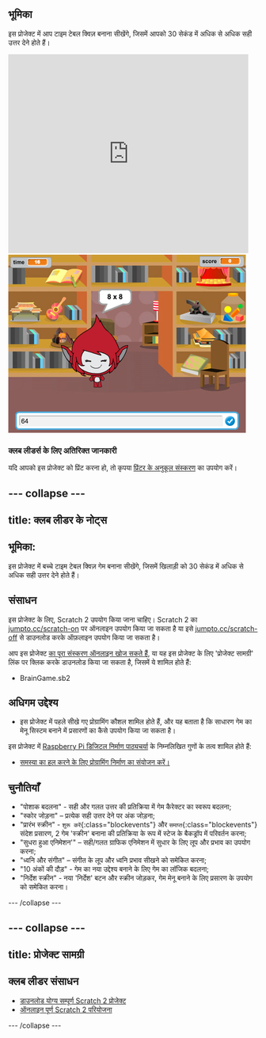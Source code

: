 ## भूमिका

इस प्रोजेक्ट में आप टाइम टेबल क्विज़ बनाना सीखेंगे, जिसमें आपको 30 सेकंड में अधिक से अधिक सही उत्तर देने होते हैं।

<div class="scratch-preview">
  <iframe allowtransparency="true" width="485" height="402" src="https://scratch.mit.edu/projects/embed/42225768/?autostart=false" frameborder="0"></iframe>
  <img src="images/brain-final.png">
</div>

### क्लब लीडर्स के लिए अतिरिक्त जानकारी

यदि आपको इस प्रोजेक्ट को प्रिंट करना हो, तो कृपया [प्रिंटर के अनुकूल संस्करण](https://projects.raspberrypi.org/en/projects/brain-game/print) का उपयोग करें।


--- collapse ---
---
title: क्लब लीडर के नोट्स
---


## भूमिका:
इस प्रोजेक्ट में बच्चे टाइम टेबल क्विज़ गेम बनाना सीखेंगे, जिसमें खिलाड़ी को 30 सेकंड में अधिक से अधिक सही उत्तर देने होते हैं।

## संसाधन
इस प्रोजेक्ट के लिए, Scratch 2 उपयोग किया जाना चाहिए। Scratch 2 का [jumpto.cc/scratch-on](http://jumpto.cc/scratch-on) पर ऑनलाइन उपयोग किया जा सकता है या इसे [jumpto.cc/scratch-off](http://jumpto.cc/scratch-off) से डाउनलोड करके ऑफ़लाइन उपयोग किया जा सकता है।

आप इस प्रोजेक्ट <a href="http://scratch.mit.edu/projects/42225768/#editor">का पूरा संस्करण ऑनलाइन खोज सकते हैं</a>, या यह इस प्रोजेक्ट के लिए 'प्रोजेक्ट सामग्री' लिंक पर क्लिक करके डाउनलोड किया जा सकता है, जिसमें ये शामिल होते हैं:

+ BrainGame.sb2

## अधिगम उद्देश्य
+ इस प्रोजेक्ट में पहले सीखे गए प्रोग्रामिंग कौशल शामिल होते हैं, और यह बताता है कि साधारण गेम का मेनू सिस्टम बनाने में प्रसारणों का कैसे उपयोग किया जा सकता है।

इस प्रोजेक्ट में [Raspberry Pi डिजिटल निर्माण पाठ्यचर्या](http://rpf.io/curriculum) के निम्नलिखित गुणों के तत्व शामिल होते हैं:

+ [समस्या का हल करने के लिए प्रोग्रामिंग निर्माण का संयोजन करें।](https://www.raspberrypi.org/curriculum/programming/builder)

## चुनौतियाँ
+ "पोशाक बदलना" - सही और गलत उत्तर की प्रतिक्रिया में गेम कैरेक्टर का स्वरूप बदलना;
+ "स्कोर जोड़ना" – प्रत्येक सही उत्तर देने पर अंक जोड़ना;
+ "प्रारंभ स्क्रीन" - `शुरू करें`{:class="blockevents"} और `समाप्त`{:class="blockevents"} संदेश प्रसारण, 2 गेम 'स्क्रीन' बनाना की प्रतिक्रिया के रूप में स्टेज के बैकड्रॉप में परिवर्तन करना;
+ "सुधरा हुआ एनिमेशन'" – सही/गलत ग्राफिक एनिमेशन में सुधार के लिए लूप और प्रभाव का उपयोग करना;
+ "ध्वनि और संगीत" – संगीत के लूप और ध्वनि प्रभाव सीखने को समेकित करना;
+ "10 अंकों की दौड़" - गेम का नया उद्देश्य बनाने के लिए गेम का लॉजिक बदलना;
+ "निर्देश स्क्रीन" - नया 'निर्देश' बटन और स्क्रीन जोड़कर, गेम मेनू बनाने के लिए प्रसारण के उपयोग को समेकित करना।



--- /collapse ---


--- collapse ---
---
title: प्रोजेक्ट सामग्री
---


## क्लब लीडर संसाधन
* [डाउनलोड योग्य सम्पूर्ण Scratch 2 प्रोजेक्ट](resources/BrainGame.sb2)
* [ऑनलाइन पूर्ण Scratch 2 परियोजना](http://scratch.mit.edu/projects/42225768/#editor)

--- /collapse ---